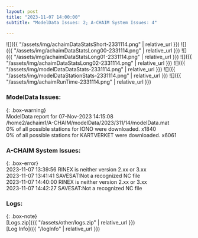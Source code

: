 ```yaml
---
layout: post
title: "2023-11-07 14:00:00"
subtitle: "ModelData Issues: 2; A-CHAIM System Issues: 4"

---
```


![]({{ "/assets/img/achaimDataStatsShort-2331114.png" | relative_url }})
![]({{ "/assets/img/achaimDataStatsLong00-2331114.png" | relative_url }})
![]({{ "/assets/img/achaimDataStatsLong01-2331114.png" | relative_url }})
![]({{ "/assets/img/achaimDataStatsLong02-2331114.png" | relative_url }})
![]({{ "/assets/img/modelDataDataStats-2331114.png" | relative_url }})
![]({{ "/assets/img/modelDataStationStats-2331114.png" | relative_url }})
![]({{ "/assets/img/achaimRunTime-2331114.png" | relative_url }})


### ModelData Issues:  
  
{: .box-warning}  
 ModelData report for 07-Nov-2023 14:15:08   
 /home2/achaim1/A-CHAIM/modelData/2023/311/14/modelData.mat   
 0% of all possible stations for IONO were downloaded. x1840   
 0% of all possible stations for KARTVERKET were downloaded. x6061   
  
### A-CHAIM System Issues:  
  
{: .box-error}  
2023-11-07 13:39:56 RINEX is neither version 2.xx or 3.xx  
2023-11-07 13:41:41 SAVESAT:Not a recognized NC file  
2023-11-07 14:40:00 RINEX is neither version 2.xx or 3.xx  
2023-11-07 14:42:27 SAVESAT:Not a recognized NC file  

### Logs:  
  
{: .box-note}  
[Logs.zip]({{ "/assets/other/logs.zip" | relative_url }})  
[Log Info]({{ "/logInfo" | relative_url }})  
